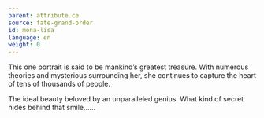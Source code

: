 ```yaml
---
parent: attribute.ce
source: fate-grand-order
id: mona-lisa
language: en
weight: 0
---
```


This one portrait is said to be mankind’s greatest treasure.
With numerous theories and mysterious surrounding her, she continues to capture the heart of tens of thousands of people.

The ideal beauty beloved by an unparalleled genius.
What kind of secret hides behind that smile……

